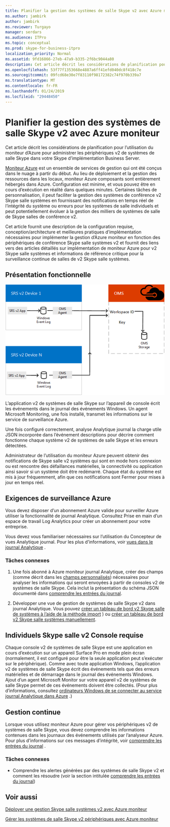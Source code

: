 ```yaml
---
title: Planifier la gestion des systèmes de salle Skype v2 avec Azure moniteur
ms.author: jambirk
author: jambirk
ms.reviewer: Turgayo
manager: serdars
ms.audience: ITPro
ms.topic: conceptual
ms.prod: skype-for-business-itpro
localization_priority: Normal
ms.assetid: 9fd16866-27eb-47a9-b335-2f6bc9044a80
description: Cet article décrit les considérations de planification pour l’utilisation du moniteur d’Azure pour administrer les périphériques v2 de systèmes de salle Skype dans votre Skype pour l’implémentation des équipes ou de l’entreprise.
ms.openlocfilehash: 53f77f1353668e4887a6ff41efd040dc8f418c7e
ms.sourcegitcommit: 09fcd68e30e7f83110f98172382c74f970b339a7
ms.translationtype: MT
ms.contentlocale: fr-FR
ms.lasthandoff: 01/24/2019
ms.locfileid: "29448450"
---
```

# <a name="plan-skype-room-systems-v2-management-with-azure-monitor"></a>Planifier la gestion des systèmes de salle Skype v2 avec Azure moniteur
 
 Cet article décrit les considérations de planification pour l’utilisation du moniteur d’Azure pour administrer les périphériques v2 de systèmes de salle Skype dans votre Skype d’implémentation Business Server.
  
[Moniteur Azure](https://docs.microsoft.com/azure/azure-monitor/overview) est un ensemble de services de gestion qui ont été conçus dans le nuage à partir du début. Au lieu de déploiement et la gestion des ressources dans les locaux, moniteur Azure composants sont entièrement hébergés dans Azure. Configuration est minime, et vous pouvez être en cours d’exécution en réalité dans quelques minutes. Certaines tâches de personnalisation, il peut faciliter la gestion des systèmes de conférence v2 Skype salle systèmes en fournissant des notifications en temps réel de l’intégrité du système ou erreurs pour les systèmes de salle individuels et peut potentiellement évoluer à la gestion des milliers de systèmes de salle de Skype salles de conférence v2.
  
Cet article fournit une description de la configuration requise, conception/architecture et meilleures pratiques d’implémentation nécessaires pour implémenter la gestion d’Azure moniteur en fonction des périphériques de conférence Skype salle systèmes v2 et fournit des liens vers des articles détaillés sur implémentation de moniteur Azure pour v2 Skype salle systèmes et informations de référence critique pour la surveillance continue de salles de v2 Skype salle systèmes. 
  
## <a name="functional-overview"></a>Présentation fonctionnelle

![diagramme de la gestion de SRS à l’aide d’Azure moniteur](../../media/3f2ae1b8-61ea-4cd6-afb4-4bd75ccc746a.png)
  
L’application v2 de systèmes de salle Skype sur l’appareil de console écrit les événements dans le journal des événements Windows. Un agent Microsoft Monitoring, une fois installé, transmet les informations sur le service de surveillance Azure. 
  
Une fois configuré correctement, analyse Analytique journal la charge utile JSON incorporée dans l’événement descriptions pour décrire comment fonctionne chaque système v2 de systèmes de salle Skype et les erreurs détectées. 
  
Administrateur de l’utilisation du moniteur Azure peuvent obtenir des notifications de Skype salle v2 systèmes qui sont en mode hors connexion ou est rencontre des défaillances matérielles, la connectivité ou application ainsi savoir si un système doit être redémarré. Chaque état du système est mis à jour fréquemment, afin que ces notifications sont Fermer pour mises à jour en temps réel.
  
## <a name="azure-monitor-requirements"></a>Exigences de surveillance Azure

Vous devez disposer d’un abonnement Azure valide pour surveiller Azure utiliser la fonctionnalité de journal Analytique. Consultez Prise en main d’un espace de travail Log Analytics pour créer un abonnement pour votre entreprise.
  
Vous devez vous familiariser nécessaires sur l’utilisation du Concepteur de vues Analytique journal. Pour les plus d’informations, voir [vues dans le journal Analytique](https://docs.microsoft.com/azure/azure-monitor/platform/view-designer) .
  
### <a name="related-tasks"></a>Tâches connexes

1. Une fois abonné à Azure moniteur journal Analytique, créer des champs (comme décrit dans les [champs personnalisés](../../deploy/deploy-clients/azure-monitor.md#Custom_fields)) nécessaires pour analyser les informations qui seront envoyées à partir de consoles v2 de systèmes de salle Skype. Cela inclut la présentation du schéma JSON documenté dans [comprendre les entrées du journal](../../manage/skype-room-systems-v2/azure-monitor.md#understand-the-log-entries).
    
2. Développer une vue de gestion de systèmes de salle Skype v2 dans journal Analytique. Vous pouvez [créer un tableau de bord v2 Skype salle de systèmes à l’aide de la méthode import](../../deploy/deploy-clients/azure-monitor.md#create-a-skype-room-systems-v2-dashboard-by-using-the-import-method) ) ou [créer un tableau de bord v2 Skype salle systèmes manuellement](../../deploy/deploy-clients/azure-monitor.md#create-a-skype-room-systems-v2-dashboard-manually).
    
## <a name="individual-skype-room-systems-v2-console-requirements"></a>Individuels Skype salle v2 Console requise

Chaque console v2 de systèmes de salle Skype est une application en cours d’exécution sur un appareil Surface Pro en mode plein écran (normalement, il est configuré pour être la seule application peut s’exécuter sur le périphérique). Comme avec toute application Windows, l’application v2 de systèmes de salle Skype écrit des événements tels que des erreurs matérielles et de démarrage dans le journal des événements Windows. Ajout d’un agent Microsoft Monitor sur votre appareil v2 de systèmes de salle Skype permet de ces événements doivent être collectés. (Pour plus d’informations, consultez [ordinateurs Windows de se connecter au service journal Analytique dans Azure](https://docs.microsoft.com/azure/azure-monitor/platform/agent-windows) .)
  
## <a name="ongoing-management"></a>Gestion continue

Lorsque vous utilisez moniteur Azure pour gérer vos périphériques v2 de systèmes de salle Skype, vous devez comprendre les informations contenues dans les journaux des événements utilisés par l’analyseur Azure. Pour plus d’informations sur ces messages d’intégrité, voir [comprendre les entrées du journal](../../manage/skype-room-systems-v2/azure-monitor.md#understand-the-log-entries) .
  
### <a name="related-tasks"></a>Tâches connexes

- Comprendre les alertes générées par des systèmes de salle Skype v2 et comment les résoudre (voir la section intitulée [comprendre les entrées du journal](../../manage/skype-room-systems-v2/azure-monitor.md#understand-the-log-entries))
    
## <a name="see-also"></a>Voir aussi

[Déployer une gestion Skype salle systèmes v2 avec Azure moniteur](../../deploy/deploy-clients/azure-monitor.md)
  
[Gérer les systèmes de salle Skype v2 périphériques avec Azure moniteur](../../manage/skype-room-systems-v2/azure-monitor.md)